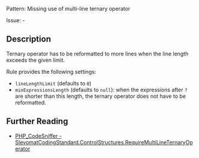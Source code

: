 Pattern: Missing use of multi-line ternary operator

Issue: -

## Description

Ternary operator has to be reformatted to more lines when the line length exceeds the given limit.

Rule provides the following settings:

* `lineLengthLimit` (defaults to `0`)
* `minExpressionsLength` (defaults to `null`): when the expressions after `?` are shorter than this length, the ternary operator does not have to be reformatted.

## Further Reading

* [PHP_CodeSniffer - SlevomatCodingStandard.ControlStructures.RequireMultiLineTernaryOperator](https://github.com/slevomat/coding-standard/blob/master/doc/control-structures.md#slevomatcodingstandardcontrolstructuresrequiremultilineternaryoperator-)